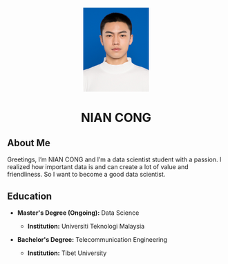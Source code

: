 <p align="center">
  <img src="image.jpg" alt="Profile Picture" width="30%" height="30%">
</p>
<h1 align="center">NIAN CONG</h1>

## About Me

Greetings, I’m NIAN CONG and I’m a data scientist student with a passion. I realized how important data is and can create a lot of value and friendliness. So I want to become a good data scientist.

## Education
- **Master's Degree (Ongoing):** Data Science
  - **Institution:** Universiti Teknologi Malaysia

- **Bachelor's Degree:** Telecommunication Engineering
  - **Institution:** Tibet University
  

